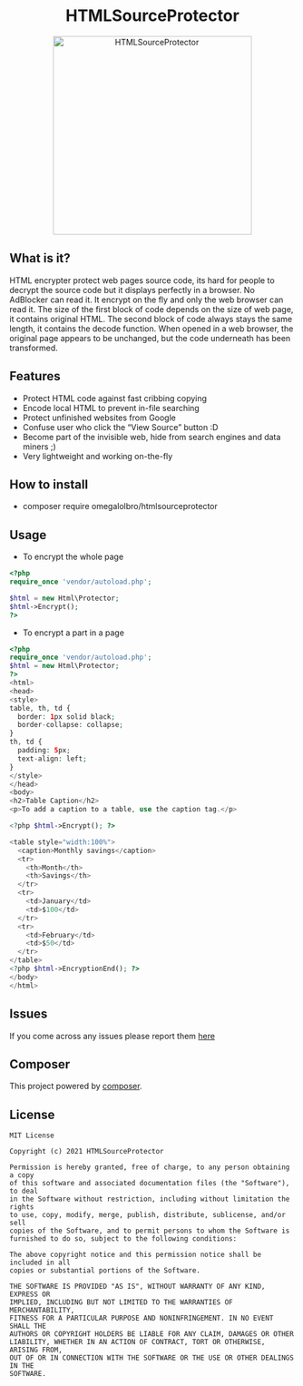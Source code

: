 <h1 style="text-align:center;">HTMLSourceProtector</h1>
<p align="center">
  <img src../assets/logo.png?raw=true" width="350" title="HTMLSourceProtector">
</p>

## What is it?
HTML encrypter protect web pages source code, its hard for people to decrypt the source code but it displays perfectly in a browser. No AdBlocker can read it. It encrypt on the fly and only the web browser can read it. 
The size of the first block of code depends on the size of web page, it contains original HTML. The second block of code always stays the same length, it contains the decode function. When opened in a web browser, the original page appears to be unchanged, but the code underneath has been transformed.

## Features
 - Protect HTML code against fast cribbing copying
 - Encode local HTML to prevent in-file searching
 - Protect unfinished websites from Google
 - Confuse user who click the “View Source” button :D
 - Become part of the invisible web, hide from search engines and data miners ;)
 - Very lightweight and working on-the-fly
 
## How to install
 - composer require omegalolbro/htmlsourceprotector
## Usage
 - To encrypt the whole page
 ```php
 <?php
require_once 'vendor/autoload.php';

$html = new Html\Protector;
$html->Encrypt();
?>
```
- To encrypt a part in a page
```php
<?php
require_once 'vendor/autoload.php';
$html = new Html\Protector;
?>
<html>
<head>
<style>
table, th, td {
  border: 1px solid black;
  border-collapse: collapse;
}
th, td {
  padding: 5px;
  text-align: left;
}
</style>
</head>
<body>
<h2>Table Caption</h2>
<p>To add a caption to a table, use the caption tag.</p>

<?php $html->Encrypt(); ?>

<table style="width:100%">
  <caption>Monthly savings</caption>
  <tr>
    <th>Month</th>
    <th>Savings</th>
  </tr>
  <tr>
    <td>January</td>
    <td>$100</td>
  </tr>
  <tr>
    <td>February</td>
    <td>$50</td>
  </tr>
</table>
<?php $html->EncryptionEnd(); ?>
</body>
</html>
```

## Issues
If you come across any issues please report them [here](https://github.com/OmegaLolBro/HTMLSourceProtector/issues)

## Composer
This project powered by [composer](https://getcomposer.org).

## License
```
MIT License

Copyright (c) 2021 HTMLSourceProtector

Permission is hereby granted, free of charge, to any person obtaining a copy
of this software and associated documentation files (the "Software"), to deal
in the Software without restriction, including without limitation the rights
to use, copy, modify, merge, publish, distribute, sublicense, and/or sell
copies of the Software, and to permit persons to whom the Software is
furnished to do so, subject to the following conditions:

The above copyright notice and this permission notice shall be included in all
copies or substantial portions of the Software.

THE SOFTWARE IS PROVIDED "AS IS", WITHOUT WARRANTY OF ANY KIND, EXPRESS OR
IMPLIED, INCLUDING BUT NOT LIMITED TO THE WARRANTIES OF MERCHANTABILITY,
FITNESS FOR A PARTICULAR PURPOSE AND NONINFRINGEMENT. IN NO EVENT SHALL THE
AUTHORS OR COPYRIGHT HOLDERS BE LIABLE FOR ANY CLAIM, DAMAGES OR OTHER
LIABILITY, WHETHER IN AN ACTION OF CONTRACT, TORT OR OTHERWISE, ARISING FROM,
OUT OF OR IN CONNECTION WITH THE SOFTWARE OR THE USE OR OTHER DEALINGS IN THE
SOFTWARE.
```
